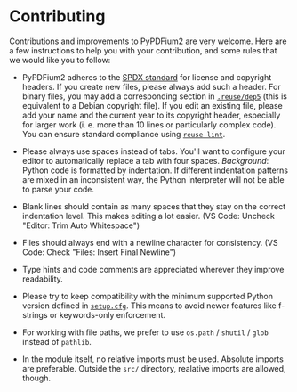 <!-- SPDX-FileCopyrightText: 2022 geisserml <geisserml@gmail.com> -->
<!-- SPDX-License-Identifier: CC-BY-4.0 -->

# Contributing

Contributions and improvements to PyPDFium2 are very welcome. Here are a few instructions to help you
with your contribution, and some rules that we would like you to follow:

* PyPDFium2 adheres to the [SPDX standard][spdx-licenses] for license and copyright headers.
  If you create new files, please always add such a header. For binary files, you may add a
  corresponding section in [`.reuse/dep5`][dep5] (this is equivalent to a Debian copyright file).
  If you edit an existing file, please add your name and the current year to its copyright header,
  especially for larger work (i. e. more than 10 lines or particularly complex code).
  You can ensure standard compliance using [`reuse lint`][reuse-lint].
  
* Please always use spaces instead of tabs. You'll want to configure your editor to automatically
  replace a tab with four spaces.
  *Background*: Python code is formatted by indentation. If different indentation patterns are mixed
                in an inconsistent way, the Python interpreter will not be able to parse your code.
  
* Blank lines should contain as many spaces that they stay on the correct indentation level.
  This makes editing a lot easier. (VS Code: Uncheck "Editor: Trim Auto Whitespace")

* Files should always end with a newline character for consistency.
  (VS Code: Check "Files: Insert Final Newline")

* Type hints and code comments are appreciated wherever they improve readability.

* Please try to keep compatibility with the minimum supported Python version defined in
  [`setup.cfg`][setup-cfg]. This means to avoid newer features like f-strings or keywords-only
  enforcement.

* For working with file paths, we prefer to use `os.path` / `shutil` / `glob` instead of `pathlib`.

* In the module itself, no relative imports must be used. Absolute imports are preferable.
  Outside the `src/` directory, realative imports are allowed, though.

[spdx-licenses]: https://spdx.org/licenses/
[reuse-lint]: https://pypi.org/project/reuse/
[dep5]: ../../.reuse/dep5
[setup-cfg]: ../../setup.cfg
